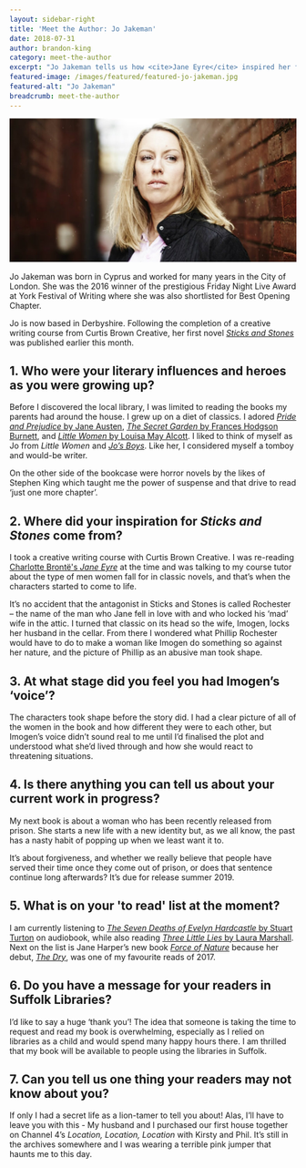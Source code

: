 ```yaml
---
layout: sidebar-right
title: 'Meet the Author: Jo Jakeman'
date: 2018-07-31
author: brandon-king
category: meet-the-author
excerpt: "Jo Jakeman tells us how <cite>Jane Eyre</cite> inspired her first novel, <cite>Sticks and Stones</cite>."
featured-image: /images/featured/featured-jo-jakeman.jpg
featured-alt: "Jo Jakeman"
breadcrumb: meet-the-author
---
```


![Jo Jakeman](/images/featured/featured-jo-jakeman.jpg)

Jo Jakeman was born in Cyprus and worked for many years in the City of London. She was the 2016 winner of the prestigious Friday Night Live Award at York Festival of Writing where she was also shortlisted for Best Opening Chapter.

Jo is now based in Derbyshire. Following the completion of a creative writing course from Curtis Brown Creative, her first novel [<cite>Sticks and Stones</cite>](https://suffolk.spydus.co.uk/cgi-bin/spydus.exe/ENQ/OPAC/BIBENQ?BRN=2395723) was published earlier this month.

## 1. Who were your literary influences and heroes as you were growing up?

Before I discovered the local library, I was limited to reading the books my parents had around the house. I grew up on a diet of classics. I adored [<cite>Pride and Prejudice</cite> by Jane Austen](https://suffolk.spydus.co.uk/cgi-bin/spydus.exe/ENQ/OPAC/BIBENQ?BRN=1753009), [<cite>The Secret Garden</cite> by Frances Hodgson Burnett](https://suffolk.spydus.co.uk/cgi-bin/spydus.exe/ENQ/OPAC/BIBENQ?BRN=1835549), and [<cite>Little Women</cite> by Louisa May Alcott](https://suffolk.spydus.co.uk/cgi-bin/spydus.exe/ENQ/OPAC/BIBENQ?BRN=1730482). I liked to think of myself as Jo from <cite>Little Women</cite> and [<cite>Jo’s Boys</cite>](https://suffolk.spydus.co.uk/cgi-bin/spydus.exe/ENQ/OPAC/BIBENQ?BRN=1824196). Like her, I considered myself a tomboy and would-be writer.

On the other side of the bookcase were horror novels by the likes of Stephen King which taught me the power of suspense and that drive to read ‘just one more chapter’.

## 2. Where did your inspiration for <cite>Sticks and Stones</cite> come from?

I took a creative writing course with Curtis Brown Creative. I was re-reading [Charlotte Brontë's <cite>Jane Eyre</cite>](https://suffolk.spydus.co.uk/cgi-bin/spydus.exe/ENQ/OPAC/BIBENQ?BRN=2167070) at the time and was talking to my course tutor about the type of men women fall for in classic novels, and that’s when the characters started to come to life.

It’s no accident that the antagonist in Sticks and Stones is called Rochester – the name of the man who Jane fell in love with and who locked his ‘mad’ wife in the attic. I turned that classic on its head so the wife, Imogen, locks her husband in the cellar. From there I wondered what Phillip Rochester would have to do to make a woman like Imogen do something so against her nature, and the picture of Phillip as an abusive man took shape.

## 3. At what stage did you feel you had Imogen’s ‘voice’?

The characters took shape before the story did. I had a clear picture of all of the women in the book and how different they were to each other, but Imogen’s voice didn’t sound real to me until I’d finalised the plot and understood what she’d lived through and how she would react to threatening situations.

## 4. Is there anything you can tell us about your current work in progress?

My next book is about a woman who has been recently released from prison. She starts a new life with a new identity but, as we all know, the past has a nasty habit of popping up when we least want it to.

It’s about forgiveness, and whether we really believe that people have served their time once they come out of prison, or does that sentence continue long afterwards? It’s due for release summer 2019.

## 5. What is on your 'to read' list at the moment?

I am currently listening to [<cite>The Seven Deaths of Evelyn Hardcastle</cite> by Stuart Turton](https://suffolk.spydus.co.uk/cgi-bin/spydus.exe/ENQ/OPAC/BIBENQ?BRN=2317303) on audiobook, while also reading [<cite>Three Little Lies</cite> by Laura Marshall](https://suffolk.spydus.co.uk/cgi-bin/spydus.exe/ENQ/OPAC/BIBENQ?BRN=2385111). Next on the list is Jane Harper’s new book [<cite>Force of Nature</cite>](https://suffolk.spydus.co.uk/cgi-bin/spydus.exe/ENQ/OPAC/BIBENQ?BRN=2315900) because her debut, [<cite>The Dry</cite>](https://suffolk.spydus.co.uk/cgi-bin/spydus.exe/ENQ/OPAC/BIBENQ?BRN=2148821), was one of my favourite reads of 2017.

## 6. Do you have a message for your readers in Suffolk Libraries?

I’d like to say a huge ‘thank you’! The idea that someone is taking the time to request and read my book is overwhelming, especially as I relied on libraries as a child and would spend many happy hours there. I am thrilled that my book will be available to people using the libraries in Suffolk.

## 7. Can you tell us one thing your readers may not know about you?

If only I had a secret life as a lion-tamer to tell you about! Alas, I’ll have to leave you with this - My husband and I purchased our first house together on Channel 4’s <cite>Location, Location, Location</cite> with Kirsty and Phil. It’s still in the archives somewhere and I was wearing a terrible pink jumper that haunts me to this day.
